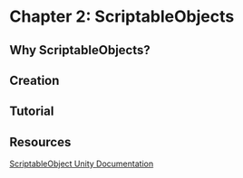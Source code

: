 # Chapter 2: ScriptableObjects


## Why ScriptableObjects?


## Creation


## Tutorial


## Resources
[ScriptableObject Unity Documentation](https://docs.unity3d.com/ScriptReference/ScriptableObject.html)